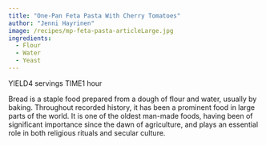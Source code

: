 ```yaml
---
title: "One-Pan Feta Pasta With Cherry Tomatoes"
author: "Jenni Hayrinen"
image: /recipes/mp-feta-pasta-articleLarge.jpg
ingredients:
  - Flour
  - Water
  - Yeast
---
```


YIELD4 servings
TIME1 hour

Bread is a staple food prepared from a dough of flour and water, usually by baking. Throughout recorded history, it has been a prominent food in large parts of the world. It is one of the oldest man-made foods, having been of significant importance since the dawn of agriculture, and plays an essential role in both religious rituals and secular culture.
